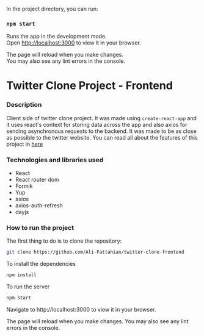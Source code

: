

In the project directory, you can run:

### `npm start`

Runs the app in the development mode.\
Open [http://localhost:3000](http://localhost:3000) to view it in your browser.

The page will reload when you make changes.\
You may also see any lint errors in the console.
# Twitter Clone Project - Frontend

### Description
Client side of twitter clone project. It was made using `create-react-app` and it uses react's context for storing data across the app and also axios for sending asynchronous requests to the backend.
It was made to be as close as possible to the twitter website.
You can read all about the features of this project in [here](https://github.com/Ali-Fattahian/twitter-clone-backend)

### Technologies and libraries used
- React
- React router dom
- Formik
- Yup
- axios
- axios-auth-refresh
- dayjs

### How to run the project

The first thing to do is to clone the repository:

```sh
git clone https://github.com/Ali-Fattahian/twitter-clone-frontend
```

To install the dependencies
```sh
npm install
```

To run the server
```sh
npm start
```

Navigate to http://localhost:3000 to view it in your browser.

The page will reload when you make changes.
You may also see any lint errors in the console.